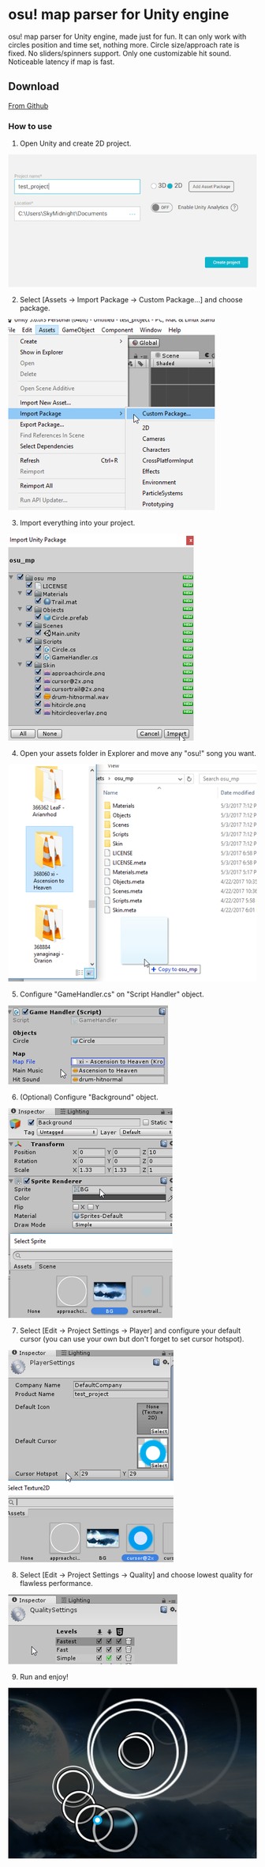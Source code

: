 # osu! map parser for Unity engine

osu! map parser for Unity engine, made just for fun. It can only work with circles position and time set, nothing more. Circle size/approach rate is fixed. No sliders/spinners support. Only one customizable hit sound. Noticeable latency if map is fast.

## Download

[From Github](https://github.com/SkyMidnight/osu_unity-mp/raw/master/osu_mp.unitypackage)

### How to use

1. Open Unity and create 2D project.

![Create project](/images/1.png)

2. Select [Assets -> Import Package -> Custom Package...] and choose package.

![Select custom package](/images/2.png)

3. Import everything into your project.

![Import everything](/images/3.png)

4. Open your assets folder in Explorer and move any "osu!" song you want.

![Move song](/images/4.png)

5. Configure "GameHandler.cs" on "Script Handler" object.

![Configuring game handler](/images/5.png)

6. (Optional) Configure "Background" object.

![Configuring background image](/images/6.png)

7. Select [Edit -> Project Settings -> Player] and configure your default cursor (you can use your own but don't forget to set cursor hotspot).

![Configuring default cursor](/images/7.png)

8. Select [Edit -> Project Settings -> Quality] and choose lowest quality for flawless performance.

![Configuring performance](/images/8.png)

9. Run and enjoy!

![Wow that's cool tho](/images/9.png)
